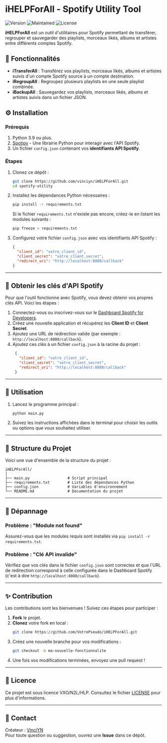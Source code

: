 # iHELPForAll - Spotify Utility Tool

![Version](https://img.shields.io/badge/version-1.0-blue) ![Maintained](https://img.shields.io/badge/maintained-yes-green) ![License](https://img.shields.io/badge/license-VXO/N2L/HLP-yellow)

**iHELPForAll** est un outil d'utilitaires pour Spotify permettant de transférer, regrouper et sauvegarder des playlists, morceaux likés, albums et artistes entre différents comptes Spotify.

## 📜 Fonctionnalités

- **iTransferAll** : Transférez vos playlists, morceaux likés, albums et artistes suivis d'un compte Spotify source à un compte destination.
- **iRegroupAll** : Regroupez plusieurs playlists en une seule playlist combinée.
- **iBackupAll** : Sauvegardez vos playlists, morceaux likés, albums et artistes suivis dans un fichier JSON.

## ⚙️ Installation

### Prérequis
1. Python 3.9 ou plus.
2. [Spotipy](https://spotipy.readthedocs.io/) - Une librairie Python pour interagir avec l'API Spotify.
3. Un fichier `config.json` contenant vos **identifiants API Spotify**.

### Étapes
1. Clonez ce dépôt :
    ```bash
    git clone https://github.com/vinciyn/iHELPForAll.git
    cd spotify-utility
    ```
2. Installez les dépendances Python nécessaires :
   ```bash
   pip install -r requirements.txt
   ```

   Si le fichier `requirements.txt` n'existe pas encore, créez-le en listant les modules suivants :
   ```bash
   pip freeze > requirements.txt
   ```
3. Configurez votre fichier `config.json` avec vos identifiants API Spotify :
    ```json
    {
      "client_id": "votre_client_id",
      "client_secret": "votre_client_secret",
      "redirect_uri": "http://localhost:8888/callback"
    }
    ```

---

## 🔑 **Obtenir les clés d'API Spotify**

Pour que l'outil fonctionne avec Spotify, vous devez obtenir vos propres clés API. Voici les étapes :

1. Connectez-vous ou inscrivez-vous sur le [Dashboard Spotify for Developers](https://developer.spotify.com/dashboard/).
2. Créez une nouvelle application et récupérez les **Client ID** et **Client Secret**.
3. Ajoutez une URL de redirection valide (par exemple : `http://localhost:8080/callback`).
4. Ajoutez ces clés à un fichier `config.json` à la racine du projet :
   ```json
    {
      "client_id": "votre_client_id",
      "client_secret": "votre_client_secret",
      "redirect_uri": "http://localhost:8888/callback"
    }
   ```

---

## 🚀 **Utilisation**

1. Lancez le programme principal :
   ```bash
   python main.py
   ```

2. Suivez les instructions affichées dans le terminal pour choisir les outils ou options que vous souhaitez utiliser.


---

## 📂 **Structure du Projet**

Voici une vue d'ensemble de la structure du projet :

```
iHELPForAll/
│
├── main.py                 # Script principal
├── requirements.txt        # Liste des dépendances Python
├── config.json             # Variables d'environnement
└── README.md               # Documentation du projet
```

---

## 🐞 **Dépannage**

### Problème : "Module not found"
Assurez-vous que les modules requis sont installés via `pip install -r requirements.txt`.

### Problème : "Clé API invalide"
Vérifiez que vos clés dans le fichier `config.json` sont correctes et que l'URL de redirection correspond à celle configurée dans le Dashboard Spotify (c'est à dire `http://localhost:8080/callback`).

---

## ✨ **Contribution**

Les contributions sont les bienvenues ! Suivez ces étapes pour participer :

1. **Fork** le projet.
2. **Clonez** votre fork en local :
   ```bash
   git clone https://github.com/VotrePseudo/iHELPForAll.git
   ```
3. Créez une nouvelle branche pour vos modifications :
   ```bash
   git checkout -b ma-nouvelle-fonctionnalite
   ```
4. Une fois vos modifications terminées, envoyez une pull request !

---

## 📝 **Licence**

Ce projet est sous licence VXO/N2L/HLP. Consultez le fichier [LICENSE](LICENSE) pour plus d'informations.

---

## 📧 **Contact**

Créateur : [VinciYN](https://github.com/VinciYN)  
Pour toute question ou suggestion, ouvrez une **Issue** dans ce dépôt.
